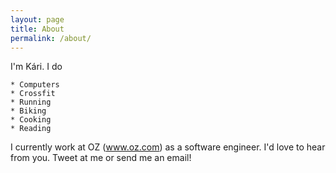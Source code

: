 ```yaml
---
layout: page
title: About
permalink: /about/
---
```


I'm Kári. I do

    * Computers
    * Crossfit
    * Running
    * Biking
    * Cooking
    * Reading

I currently work at OZ (www.oz.com) as a software engineer. I'd love to hear from you.
Tweet at me or send me an email!
